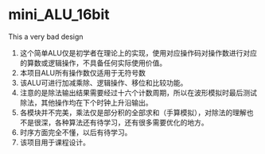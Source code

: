 # mini_ALU_16bit
This a very bad design
1. 这个简单ALU仅是初学者在理论上的实现，使用对应操作码对操作数进行对应的算数或逻辑操作，不具备任何实际使用价值。
2. 本项目ALU所有操作数仅适用于无符号数
3. 该ALU可进行加减乘除、逻辑操作、移位和比较功能。
4. 注意的是除法输出结果需要经过十六个计数周期，所以在波形模拟时最后测试除法，其他操作均在下个时钟上升沿输出。
5. 各模块并不完美，乘法仅是部分积的全部求和（手算模拟），对除法的理解也不是很深，各种算法还有待学习，还有很多需要优化的地方。
6. 时序方面完全不懂，以后有待学习。
7. 该项目用于课程设计。
